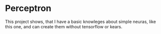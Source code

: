# Perceptron

This project shows, that I have a basic knowleges about simple neuras, like this one, and can create them without tensorflow or kears.
